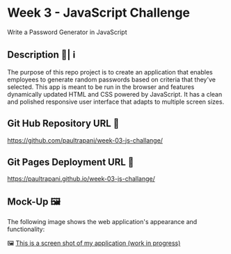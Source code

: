 # Week 3 - JavaScript Challenge

Write a Password Generator in JavaScript


## Description 📄| ℹ️

The purpose of this repo project is to create an application that enables employees to generate random passwords based on criteria that they've selected. This app is meant to be run in the browser and features dynamically updated HTML and CSS powered by JavaScript. It has a clean and polished responsive user interface that adapts to multiple screen sizes.


## Git Hub Repository URL 🔗
https://github.com/paultrapani/week-03-js-challange/


## Git Pages Deployment URL 🔗
https://paultrapani.github.io/week-03-js-challange/


## Mock-Up 🖼️

The following image shows the web application's appearance and functionality:

🖼️ [This is a screen shot of my application (work in progress)](./assets/images/week-03-js-challange.png)


